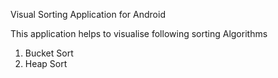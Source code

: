 Visual Sorting Application for Android

This application helps to visualise following sorting Algorithms

1) Bucket Sort
2) Heap Sort
